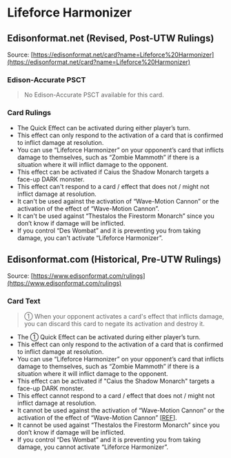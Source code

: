 # Lifeforce Harmonizer

## Edisonformat.net (Revised, Post-UTW Rulings)

Source: [https://edisonformat.net/card?name=Lifeforce%20Harmonizer](https://edisonformat.net/card?name=Lifeforce%20Harmonizer)

### Edison-Accurate PSCT

> No Edison-Accurate PSCT available for this card.

### Card Rulings

*   The Quick Effect can be activated during either player’s turn.
*   This effect can only respond to the activation of a card that is confirmed to inflict damage at resolution.
*   You can use “Lifeforce Harmonizer” on your opponent’s card that inflicts damage to themselves, such as “Zombie Mammoth” if there is a situation where it will inflict damage to the opponent.
*   This effect can be activated if Caius the Shadow Monarch targets a face-up DARK monster.
*   This effect can't respond to a card / effect that does not / might not inflict damage at resolution.
*   It can't be used against the activation of “Wave-Motion Cannon” or the activation of the effect of “Wave-Motion Cannon”.
*   It can't be used against “Thestalos the Firestorm Monarch” since you don’t know if damage will be inflicted.
*   If you control “Des Wombat” and it is preventing you from taking damage, you can't activate “Lifeforce Harmonizer”.


## Edisonformat.com (Historical, Pre-UTW Rulings)

Source: [https://www.edisonformat.com/rulings](https://www.edisonformat.com/rulings)

### Card Text

> ① When your opponent activates a card's effect that inflicts damage, you can discard this card to negate its activation and destroy it.


*   The ① Quick Effect can be activated during either player’s turn.
*   This effect can only respond to the activation of a card that is confirmed to inflict damage at resolution.
*   You can use “Lifeforce Harmonizer” on your opponent’s card that inflicts damage to themselves, such as “Zombie Mammoth” if there is a situation where it will inflict damage to the opponent.
*   This effect can be activated if "Caius the Shadow Monarch" targets a face-up DARK monster.
*   This effect cannot respond to a card / effect that does not / might not inflict damage at resolution.
*   It cannot be used against the activation of “Wave-Motion Cannon” or the activation of the effect of “Wave-Motion Cannon” \[[REF](https://www.pojo.biz/board/showthread.php?t=845835)\].
*   It cannot be used against “Thestalos the Firestorm Monarch” since you don’t know if damage will be inflicted.
*   If you control “Des Wombat” and it is preventing you from taking damage, you cannot activate “Lifeforce Harmonizer”.


